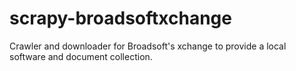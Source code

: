 # scrapy-broadsoftxchange
Crawler and downloader for Broadsoft's xchange to provide a local software and document collection.
